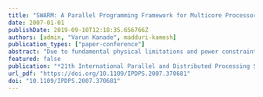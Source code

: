 ```yaml
---
title: "SWARM: A Parallel Programming Framework for Multicore Processors"
date: 2007-01-01
publishDate: 2019-09-10T12:18:35.656766Z
authors: [admin, "Varun Kanade", madduri-kamesh]
publication_types: ["paper-conference"]
abstract: "Due to fundamental physical limitations and power constraints, we are witnessing a radical change in commodity microprocessor architectures to multicore designs. Continued performance on multicore processors now requires the exploitation of concurrency at the algorithmic level. In this paper, we identify key issues in algorithm design for multicore processors and propose a computational model for these systems. We introduce SWARM (software and algorithms for running on multi-core), a portable open-source parallel library of basic primitives that fully exploit multicore processors. Using this framework, we have implemented efficient parallel algorithms for important primitive operations such as prefix-sums, pointer-jumping, symmetry breaking, and list ranking; for combinatorial problems such as sorting and selection; for parallel graph theoretic algorithms such as spanning tree, minimum spanning tree, graph decomposition, and tree contraction; and for computational genomics applications such as maximum parsimony. The main contributions of this paper are the design of the SWARM multicore framework, the presentation of a multicore algorithmic model, and validation results for this model. SWARM is freely available as open-source from http://multicore-swarm.sourceforge.net/."
featured: false
publication: "*21th International Parallel and Distributed Processing Symposium (IPDPS 2007), Proceedings, 26-30 March 2007, Long Beach, California, USA*"
url_pdf: "https://doi.org/10.1109/IPDPS.2007.370681"
doi: "10.1109/IPDPS.2007.370681"
---
```


